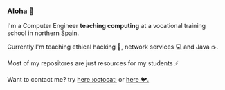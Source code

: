 ### Aloha 👋

I'm a Computer Engineer **teaching computing** at a vocational training school in northern Spain. 

Currently I'm teaching ethical hacking 🧟, network services 💻 and Java ☕.

Most of my repositores are just resources for my students ⚡

Want to contact me? try [here :octocat:](https://github.com/ehguille/ehguille/issues) or [here :bird:.](https://twitter.com) 
